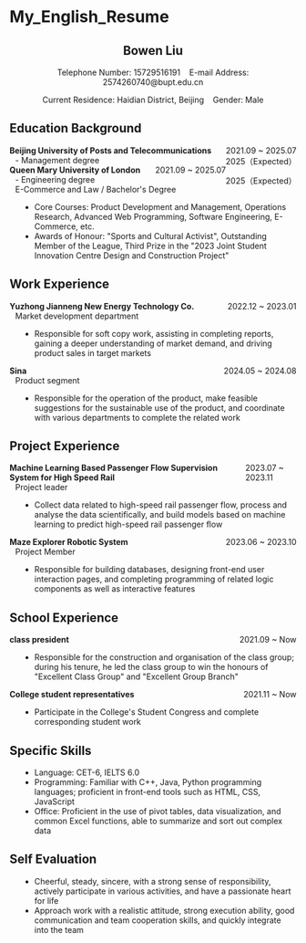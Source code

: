 # My_English_Resume



<div style="text-align: center;">
  <h2>Bowen Liu</h2>
  <p>Telephone Number: 15729516191 &nbsp;&nbsp; E-mail Address: 2574260740@bupt.edu.cn</p>
  <p>Current Residence: Haidian District, Beijing &nbsp;&nbsp; Gender: Male</p>
</div>

## Education Background

<div style="display: flex; justify-content: space-between;">
  <span><b>Beijing University of Posts and Telecommunications</b></span>
  <span>2021.09 ~ 2025.07</span>
</div>
<div style="margin-left: 10px;">- Management degree <span style="float: right;">2025（Expected）</span></div>
<div style="display: flex; justify-content: space-between;">
  <span><b>Queen Mary University of London</b></span>
  <span>2021.09 ~ 2025.07</span>
</div>
<div style="margin-left: 10px;">- Engineering degree <span style="float: right;">2025（Expected）</span></div>
<div style="margin-left: 10px;">E-Commerce and Law / Bachelor's Degree</div>
<ul style="margin-left: 20px;">
  <li>Core Courses: Product Development and Management, Operations Research, Advanced Web Programming, Software Engineering, E-Commerce, etc.</li>
  <li>Awards of Honour: "Sports and Cultural Activist", Outstanding Member of the League, Third Prize in the "2023 Joint Student Innovation Centre Design and Construction Project"</li>
</ul>

## Work Experience

<div style="display: flex; justify-content: space-between;">
  <span><b>Yuzhong Jianneng New Energy Technology Co.</b></span>
  <span>2022.12 ~ 2023.01</span>
</div>
<div style="margin-left: 10px;">Market development department</div>
<ul style="margin-left: 20px;">
  <li>Responsible for soft copy work, assisting in completing reports, gaining a deeper understanding of market demand, and driving product sales in target markets</li>
</ul>

<div style="display: flex; justify-content: space-between;">
  <span><b>Sina</b></span>
  <span>2024.05 ~ 2024.08</span>
</div>
<div style="margin-left: 10px;">Product segment</div>
<ul style="margin-left: 20px;">
  <li>Responsible for the operation of the product, make feasible suggestions for the sustainable use of the product, and coordinate with various departments to complete the related work</li>
</ul>

## Project Experience

<div style="display: flex; justify-content: space-between;">
  <span><b>Machine Learning Based Passenger Flow Supervision System for High Speed Rail</b></span>
  <span>2023.07 ~ 2023.11</span>
</div>
<div style="margin-left: 10px;">Project leader</div>
<ul style="margin-left: 20px;">
  <li>Collect data related to high-speed rail passenger flow, process and analyse the data scientifically, and build models based on machine learning to predict high-speed rail passenger flow</li>
</ul>

<div style="display: flex; justify-content: space-between;">
  <span><b>Maze Explorer Robotic System</b></span>
  <span>2023.06 ~ 2023.10</span>
</div>
<div style="margin-left: 10px;">Project Member</div>
<ul style="margin-left: 20px;">
  <li>Responsible for building databases, designing front-end user interaction pages, and completing programming of related logic components as well as interactive features</li>
</ul>

## School Experience

<div style="display: flex; justify-content: space-between;">
  <span><b>class president</b></span>
  <span>2021.09 ~ Now</span>
</div>
<ul style="margin-left: 20px;">
  <li>Responsible for the construction and organisation of the class group; during his tenure, he led the class group to win the honours of "Excellent Class Group" and "Excellent Group Branch"</li>
</ul>

<div style="display: flex; justify-content: space-between;">
  <span><b>College student representatives</b></span>
  <span>2021.11 ~ Now</span>
</div>
<ul style="margin-left: 20px;">
  <li>Participate in the College's Student Congress and complete corresponding student work</li>
</ul>

## Specific Skills

<ul style="margin-left: 20px;">
  <li>Language: CET-6, IELTS 6.0</li>
  <li>Programming: Familiar with C++, Java, Python programming languages; proficient in front-end tools such as HTML, CSS, JavaScript</li>
  <li>Office: Proficient in the use of pivot tables, data visualization, and common Excel functions, able to summarize and sort out complex data</li>
</ul>

## Self Evaluation

<ul style="margin-left: 20px;">
  <li>Cheerful, steady, sincere, with a strong sense of responsibility, actively participate in various activities, and have a passionate heart for life</li>
  <li>Approach work with a realistic attitude, strong execution ability, good communication and team cooperation skills, and quickly integrate into the team</li>
</ul>

